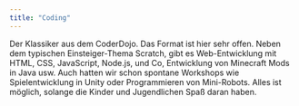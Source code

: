 ```yaml
---
title: "Coding"
---
```

Der Klassiker aus dem CoderDojo. Das Format ist hier sehr offen. Neben dem typischen Einsteiger-Thema Scratch, gibt es Web-Entwicklung mit HTML, CSS, JavaScript, Node.js, und Co, Entwicklung von Minecraft Mods in Java usw. Auch hatten wir schon spontane Workshops  wie Spielentwicklung in Unity oder Programmieren von Mini-Robots. Alles ist möglich, solange die Kinder und Jugendlichen Spaß daran haben.
